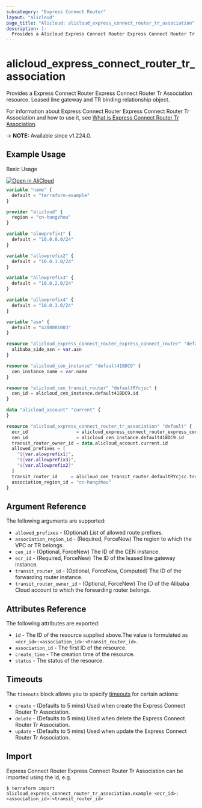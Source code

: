 ```yaml
---
subcategory: "Express Connect Router"
layout: "alicloud"
page_title: "Alicloud: alicloud_express_connect_router_tr_association"
description: |-
  Provides a Alicloud Express Connect Router Express Connect Router Tr Association resource.
---
```


# alicloud_express_connect_router_tr_association

Provides a Express Connect Router Express Connect Router Tr Association resource. Leased line gateway and TR binding relationship object.

For information about Express Connect Router Express Connect Router Tr Association and how to use it, see [What is Express Connect Router Tr Association](https://next.api.alibabacloud.com/api/ExpressConnectRouter/2023-09-01/CreateExpressConnectRouterAssociation).

-> **NOTE:** Available since v1.224.0.

## Example Usage

Basic Usage

<div style="display: block;margin-bottom: 40px;"><div class="oics-button" style="float: right;position: absolute;margin-bottom: 10px;">
  <a href="https://api.aliyun.com/api-tools/terraform?resource=alicloud_express_connect_router_tr_association&exampleId=dd472839-6d9b-59e6-6edb-30df6adee7ca28a7b887&activeTab=example&spm=docs.r.express_connect_router_tr_association.0.dd4728396d&intl_lang=EN_US" target="_blank">
    <img alt="Open in AliCloud" src="https://img.alicdn.com/imgextra/i1/O1CN01hjjqXv1uYUlY56FyX_!!6000000006049-55-tps-254-36.svg" style="max-height: 44px; max-width: 100%;">
  </a>
</div></div>

```terraform
variable "name" {
  default = "terraform-example"
}

provider "alicloud" {
  region = "cn-hangzhou"
}

variable "alowprefix1" {
  default = "10.0.0.0/24"
}

variable "allowprefix2" {
  default = "10.0.1.0/24"
}

variable "allowprefix3" {
  default = "10.0.2.0/24"
}

variable "allowprefix4" {
  default = "10.0.3.0/24"
}

variable "asn" {
  default = "4200001003"
}

resource "alicloud_express_connect_router_express_connect_router" "defaultpX0KlC" {
  alibaba_side_asn = var.asn
}

resource "alicloud_cen_instance" "default418DC9" {
  cen_instance_name = var.name
}

resource "alicloud_cen_transit_router" "defaultRYcjsc" {
  cen_id = alicloud_cen_instance.default418DC9.id
}

data "alicloud_account" "current" {
}

resource "alicloud_express_connect_router_tr_association" "default" {
  ecr_id                  = alicloud_express_connect_router_express_connect_router.defaultpX0KlC.id
  cen_id                  = alicloud_cen_instance.default418DC9.id
  transit_router_owner_id = data.alicloud_account.current.id
  allowed_prefixes = [
    "${var.alowprefix1}",
    "${var.allowprefix3}",
    "${var.allowprefix2}"
  ]
  transit_router_id     = alicloud_cen_transit_router.defaultRYcjsc.transit_router_id
  association_region_id = "cn-hangzhou"
}
```

## Argument Reference

The following arguments are supported:
* `allowed_prefixes` - (Optional) List of allowed route prefixes.
* `association_region_id` - (Required, ForceNew) The region to which the VPC or TR belongs.
* `cen_id` - (Optional, ForceNew) The ID of the CEN instance.
* `ecr_id` - (Required, ForceNew) The ID of the leased line gateway instance.
* `transit_router_id` - (Optional, ForceNew, Computed) The ID of the forwarding router instance.
* `transit_router_owner_id` - (Optional, ForceNew) The ID of the Alibaba Cloud account to which the forwarding router belongs.

## Attributes Reference

The following attributes are exported:
* `id` - The ID of the resource supplied above.The value is formulated as `<ecr_id>:<association_id>:<transit_router_id>`.
* `association_id` - The first ID of the resource.
* `create_time` - The creation time of the resource.
* `status` - The status of the resource.

## Timeouts

The `timeouts` block allows you to specify [timeouts](https://www.terraform.io/docs/configuration-0-11/resources.html#timeouts) for certain actions:
* `create` - (Defaults to 5 mins) Used when create the Express Connect Router Tr Association.
* `delete` - (Defaults to 5 mins) Used when delete the Express Connect Router Tr Association.
* `update` - (Defaults to 5 mins) Used when update the Express Connect Router Tr Association.

## Import

Express Connect Router Express Connect Router Tr Association can be imported using the id, e.g.

```shell
$ terraform import alicloud_express_connect_router_tr_association.example <ecr_id>:<association_id>:<transit_router_id>
```